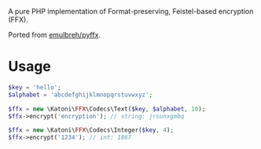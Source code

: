 A pure PHP implementation of Format-preserving, Feistel-based encryption (FFX).

Ported from [emulbreh/pyffx](https://github.com/emulbreh/pyffx).

# Usage
```php
$key = 'hello';
$alphabet = 'abcdefghijklmnopqrstuvwxyz';

$ffx = new \Katoni\FFX\Codecs\Text($key, $alphabet, 10);
$ffx->encrypt('encryption'); // string: jrsunxgmbq

$ffx = new \Katoni\FFX\Codecs\Integer($key, 4);
$ffx->encrypt('1234'); // int: 1867
```
